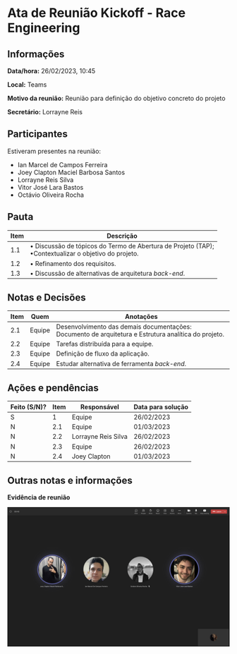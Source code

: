 # Ata de Reunião Kickoff - Race Engineering

## Informações
**Data/hora:** 26/02/2023, 10:45

**Local:** Teams

**Motivo da reunião:** Reunião para definição do objetivo concreto do projeto 

**Secretário:** Lorrayne Reis

## Participantes
Estiveram presentes na reunião:
- Ian Marcel de Campos Ferreira
- Joey Clapton Maciel Barbosa Santos
- Lorrayne Reis Silva
- Vitor José Lara Bastos
- Octávio Oliveira Rocha


## Pauta

Item | Descrição
---- | ----
1.1 | • Discussão de tópicos do Termo de Abertura de Projeto (TAP);<br>•Contextualizar o objetivo do projeto. 
1.2 | • Refinamento dos requisitos.
1.3 | • Discussão de alternativas de arquitetura *back-end*.


## Notas e Decisões
Item | Quem | Anotações |
---- | ---- | ---- |
2.1 | Equipe | Desenvolvimento das demais documentações: Documento de arquitetura e Estrutura analítica do projeto. |
2.2 | Equipe | Tarefas distribuída para a equipe. |
2.3 | Equipe | Definição de fluxo da aplicação. |
2.4 | Equipe | Estudar alternativa de ferramenta *back-end*. |


## Ações e pendências
| Feito (S/N)? | Item | Responsável | Data para solução |
| ---- | ---- | ---- | ---- |
| S | 1| Equipe | 26/02/2023 |
| N | 2.1 | Equipe | 01/03/2023 |
| N | 2.2 | Lorrayne Reis Silva | 26/02/2023 |
| N | 2.3 | Equipe | 26/02/2023 |
| N | 2.4 | Joey Clapton | 01/03/2023 |

## Outras notas e informações

**Evidência de reunião**



![print-reuniao](https://github.com/ICEI-PUC-Minas-PPLES-TI/plf-es-2023-1-ti5-5104100-race-engineering/blob/main/artefatos/atas/2023-02-26-Evidencia-Reuniao.png)


